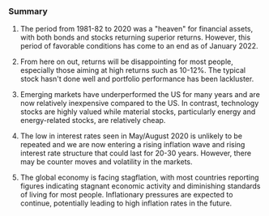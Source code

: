 ### Summary

1. The period from 1981-82 to 2020 was a "heaven" for financial assets,
with both bonds and stocks returning superior returns. However, this period
of favorable conditions has come to an end as of January 2022.

2. From here on out, returns will be disappointing for most people, especially
those aiming at high returns such as 10-12%. The typical stock hasn't done
well and portfolio performance has been lackluster.

3. Emerging markets have underperformed the US for many years and are now
relatively inexpensive compared to the US. In contrast, technology stocks are
highly valued while material stocks, particularly energy and energy-related
stocks, are relatively cheap.

4. The low in interest rates seen in May/August 2020 is unlikely to be
repeated and we are now entering a rising inflation wave and rising interest
rate structure that could last for 20-30 years. However, there may be counter
moves and volatility in the markets.

5. The global economy is facing stagflation, with most countries reporting
figures indicating stagnant economic activity and diminishing standards of
living for most people. Inflationary pressures are expected to continue,
potentially leading to high inflation rates in the future.
